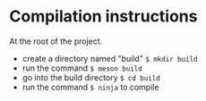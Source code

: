 Compilation instructions
========================

At the root of the project.
* create a directory named "build"
  `$ mkdir build`
* run the command `$ meson build`
* go into the build directory
  `$ cd build`
* run the command `$ ninja` to compile